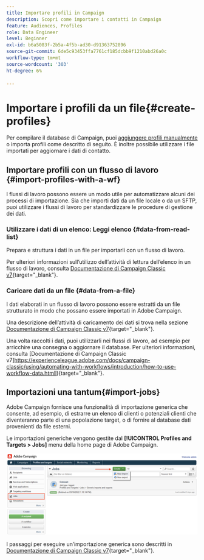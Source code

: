 ```yaml
---
title: Importare profili in Campaign
description: Scopri come importare i contatti in Campaign
feature: Audiences, Profiles
role: Data Engineer
level: Beginner
exl-id: b6a5083f-2b5a-4f5b-ad30-d91363752896
source-git-commit: 6de5c93453ffa7761cf185dcbb9f1210abd26a0c
workflow-type: tm+mt
source-wordcount: '303'
ht-degree: 6%

---
```


# Importare i profili da un file{#create-profiles}

Per compilare il database di Campaign, puoi [aggiungere profili manualmente](create-profiles.md) o importa profili come descritto di seguito. È inoltre possibile utilizzare i file importati per aggiornare i dati di contatto.

## Importare profili con un flusso di lavoro {#import-profiles-with-a-wf}

I flussi di lavoro possono essere un modo utile per automatizzare alcuni dei processi di importazione. Sia che importi dati da un file locale o da un SFTP, puoi utilizzare i flussi di lavoro per standardizzare le procedure di gestione dei dati.

### Utilizzare i dati di un elenco: Leggi elenco {#data-from-read-list}

Prepara e struttura i dati in un file per importarli con un flusso di lavoro.

Per ulteriori informazioni sull’utilizzo dell’attività di lettura dell’elenco in un flusso di lavoro, consulta [Documentazione di Campaign Classic v7](https://experienceleague.adobe.com/docs/campaign-classic/using/automating-with-workflows/targeting-activities/read-list.html){target=&quot;_blank&quot;}.

### Caricare dati da un file {#data-from-a-file}

I dati elaborati in un flusso di lavoro possono essere estratti da un file strutturato in modo che possano essere importati in Adobe Campaign.

Una descrizione dell’attività di caricamento dei dati si trova nella sezione [Documentazione di Campaign Classic v7](https://experienceleague.adobe.com/docs/campaign-classic/using/automating-with-workflows/action-activities/data-loading--file-.html){target=&quot;_blank&quot;}.

Una volta raccolti i dati, puoi utilizzarli nei flussi di lavoro, ad esempio per arricchire una consegna o aggiornare il database. Per ulteriori informazioni, consulta [Documentazione di Campaign Classic v7]https://experienceleague.adobe.com/docs/campaign-classic/using/automating-with-workflows/introduction/how-to-use-workflow-data.htmll){target=&quot;_blank&quot;}.

## Importazioni una tantum{#import-jobs}

Adobe Campaign fornisce una funzionalità di importazione generica che consente, ad esempio, di estrarre un elenco di clienti o potenziali clienti che diventeranno parte di una popolazione target, o di fornire al database dati provenienti da file esterni.

Le importazioni generiche vengono gestite dal **[!UICONTROL Profiles and Targets > Jobs]** menu della home page di Adobe Campaign.

![](assets/new-import-job.png)

I passaggi per eseguire un’importazione generica sono descritti in [Documentazione di Campaign Classic v7](https://experienceleague.adobe.com/docs/campaign-classic/using/getting-started/importing-and-exporting-data/generic-imports-exports/about-generic-imports-exports.html?lang=it){target=&quot;_blank&quot;}.
